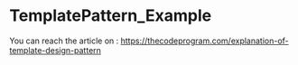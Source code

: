 # TemplatePattern_Example
You can reach the article on : https://thecodeprogram.com/explanation-of-template-design-pattern
